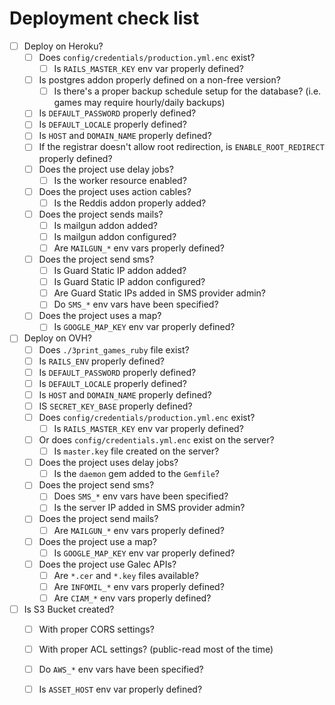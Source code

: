 # Deployment check list

- [ ] Deploy on Heroku?
  - [ ] Does `config/credentials/production.yml.enc` exist?
    - [ ] Is `RAILS_MASTER_KEY` env var properly defined?
  - [ ] Is postgres addon properly defined on a non-free version?
    - [ ] Is there's a proper backup schedule setup for the database? (i.e. games may require hourly/daily backups)
  - [ ] Is `DEFAULT_PASSWORD` properly defined?
  - [ ] Is `DEFAULT_LOCALE` properly defined?
  - [ ] Is `HOST` and `DOMAIN_NAME` properly defined?
  - [ ] If the registrar doesn't allow root redirection, is `ENABLE_ROOT_REDIRECT` properly defined?
  - [ ] Does the project use delay jobs?
    - [ ] Is the worker resource enabled?
  - [ ] Does the project uses action cables?
    - [ ] Is the Reddis addon properly added?
  - [ ] Does the project sends mails?
    - [ ] Is mailgun addon added?
    - [ ] Is mailgun addon configured?
    - [ ] Are `MAILGUN_*` env vars properly defined?
  - [ ] Does the project send sms?
    - [ ] Is Guard Static IP addon added?
    - [ ] Is Guard Static IP addon configured?
    - [ ] Are Guard Static IPs added in SMS provider admin?
    - [ ] Do `SMS_*` env vars have been specified?
  - [ ] Does the project uses a map?
    - [ ] Is `GOOGLE_MAP_KEY` env var properly defined?

- [ ] Deploy on OVH?
  - [ ] Does `./3print_games_ruby` file exist?
  - [ ] Is `RAILS_ENV` properly defined?
  - [ ] Is `DEFAULT_PASSWORD` properly defined?
  - [ ] Is `DEFAULT_LOCALE` properly defined?
  - [ ] Is `HOST` and `DOMAIN_NAME` properly defined?
  - [ ] IS `SECRET_KEY_BASE` properly defined?
  - [ ] Does `config/credentials/production.yml.enc` exist?
    - [ ] Is `RAILS_MASTER_KEY` env var properly defined?
  - [ ] Or does `config/credentials.yml.enc` exist on the server?
    - [ ] Is `master.key` file created on the server?
  - [ ] Does the project uses delay jobs?
    - [ ] Is the `daemon` gem added to the `Gemfile`?
  - [ ] Does the project send sms?
    - [ ] Does `SMS_*` env vars have been specified?
    - [ ] Is the server IP added in SMS provider admin?
  - [ ] Does the project send mails?
    - [ ] Are `MAILGUN_*` env vars properly defined?
  - [ ] Does the project use a map?
    - [ ] Is `GOOGLE_MAP_KEY` env var properly defined?
  - [ ] Does the project use Galec APIs?
    - [ ] Are `*.cer` and `*.key` files available?
    - [ ] Are `INFOMIL_*` env vars properly defined?
    - [ ] Are `CIAM_*` env vars properly defined?

- [ ] Is S3 Bucket created?
  - [ ] With proper CORS settings?
  - [ ] With proper ACL settings? (public-read most of the time)
  - [ ] Do `AWS_*` env vars have been specified?
  - [ ] Is `ASSET_HOST` env var properly defined?


